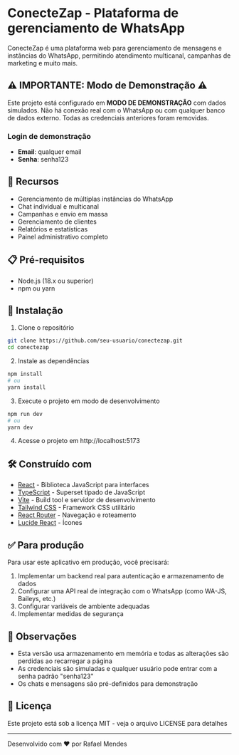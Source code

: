 # ConecteZap - Plataforma de gerenciamento de WhatsApp

ConecteZap é uma plataforma web para gerenciamento de mensagens e instâncias do WhatsApp, permitindo atendimento multicanal, campanhas de marketing e muito mais.

## ⚠️ IMPORTANTE: Modo de Demonstração ⚠️

Este projeto está configurado em **MODO DE DEMONSTRAÇÃO** com dados simulados. Não há conexão real com o WhatsApp ou com qualquer banco de dados externo. Todas as credenciais anteriores foram removidas.

### Login de demonstração
- **Email**: qualquer email
- **Senha**: senha123

## 🚀 Recursos

- Gerenciamento de múltiplas instâncias do WhatsApp
- Chat individual e multicanal
- Campanhas e envio em massa
- Gerenciamento de clientes
- Relatórios e estatísticas
- Painel administrativo completo

## 📋 Pré-requisitos

- Node.js (18.x ou superior)
- npm ou yarn

## 🔧 Instalação

1. Clone o repositório
```bash
git clone https://github.com/seu-usuario/conectezap.git
cd conectezap
```

2. Instale as dependências
```bash
npm install
# ou
yarn install
```

3. Execute o projeto em modo de desenvolvimento
```bash
npm run dev
# ou
yarn dev
```

4. Acesse o projeto em http://localhost:5173

## 🛠️ Construído com

- [React](https://reactjs.org/) - Biblioteca JavaScript para interfaces
- [TypeScript](https://www.typescriptlang.org/) - Superset tipado de JavaScript
- [Vite](https://vitejs.dev/) - Build tool e servidor de desenvolvimento
- [Tailwind CSS](https://tailwindcss.com/) - Framework CSS utilitário
- [React Router](https://reactrouter.com/) - Navegação e roteamento
- [Lucide React](https://lucide.dev/) - Ícones

## ✅ Para produção

Para usar este aplicativo em produção, você precisará:

1. Implementar um backend real para autenticação e armazenamento de dados
2. Configurar uma API real de integração com o WhatsApp (como WA-JS, Baileys, etc.)
3. Configurar variáveis de ambiente adequadas
4. Implementar medidas de segurança

## 📝 Observações

- Esta versão usa armazenamento em memória e todas as alterações são perdidas ao recarregar a página
- As credenciais são simuladas e qualquer usuário pode entrar com a senha padrão "senha123"
- Os chats e mensagens são pré-definidos para demonstração

## 📄 Licença

Este projeto está sob a licença MIT - veja o arquivo LICENSE para detalhes

---
Desenvolvido com ❤️ por Rafael Mendes 